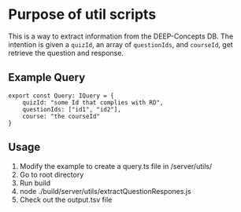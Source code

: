 # Purpose of util scripts
This is a way to extract information from the DEEP-Concepts DB. The intention is given a `quizId`, an array of `questionIds`, and `courseId`, get retrieve the question and response.

## Example Query
```
export const Query: IQuery = {
    quizId: "some Id that complies with RD",
    questionIds: ["id1", "id2"],
    course: "the courseId"
}
```
## Usage
1. Modify the example to create a query.ts file in /server/utils/
2. Go to root directory 
3. Run build
4. node ./build/server/utils/extractQuestionRespones.js
5. Check out the output.tsv file
